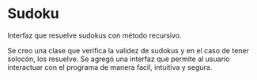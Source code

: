 # Sudoku
Interfaz que resuelve sudokus con método recursivo.

Se creo una clase que verifica la validez de sudokus y en el caso de tener solocón, los resuelve.
Se agregó una interfaz que permite al usuario interactuar con el programa de manera facil, intuitiva y segura.
